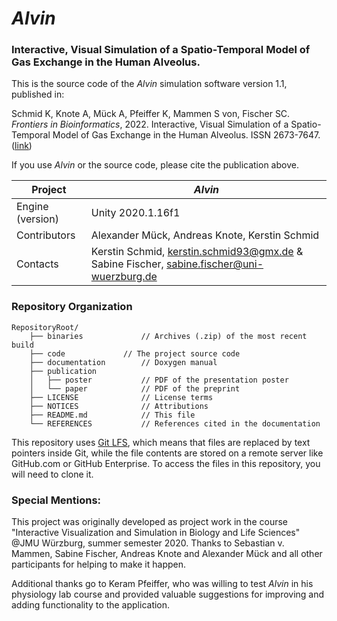 # _Alvin_ 
### Interactive, Visual Simulation of a Spatio-Temporal Model of Gas Exchange in the Human Alveolus.

This is the source code of the _Alvin_ simulation software version 1.1, published in: 

Schmid K, Knote A, Mück A, Pfeiffer K, Mammen S von, Fischer SC. _Frontiers in Bioinformatics_, 2022. Interactive, Visual Simulation of a 
Spatio-Temporal Model of Gas Exchange in the Human Alveolus. ISSN 2673-7647. ([link](https://www.frontiersin.org/articles/10.3389/fbinf.2021.774300/full))

If you use _Alvin_ or the source code, please cite the publication above.


| Project | _Alvin_ |
| ----- | -------- |
| Engine (version) | Unity 2020.1.16f1 |
| Contributors | Alexander Mück, Andreas Knote, Kerstin Schmid |
| Contacts | Kerstin Schmid, kerstin.schmid93@gmx.de & Sabine Fischer, sabine.fischer@uni-wuerzburg.de |

### Repository Organization

```
RepositoryRoot/
    ├── binaries             // Archives (.zip) of the most recent build
    ├── code 		     // The project source code
    ├── documentation        // Doxygen manual 
    ├── publication
    │   ├── poster           // PDF of the presentation poster
    │   └── paper            // PDF of the preprint 
    ├── LICENSE              // License terms
    ├── NOTICES              // Attributions  
    ├── README.md            // This file
    └── REFERENCES           // References cited in the documentation 
```
This repository uses [Git LFS](https://git-lfs.github.com/), which means that files are replaced by text pointers inside Git, 
while the file contents are stored on a remote server like GitHub.com or GitHub Enterprise. To access the files in this repository,
you will need to clone it.

### Special Mentions:
This project was originally developed as project work in the course "Interactive Visualization and Simulation in Biology and Life Sciences" @JMU Würzburg, 
summer semester 2020. Thanks to Sebastian v. Mammen, Sabine Fischer, Andreas Knote and Alexander Mück and all other participants for helping to make it happen.

Additional thanks go to Keram Pfeiffer, who was willing to test _Alvin_ in his physiology lab course and provided valuable suggestions for improving and 
adding functionality to the application.
